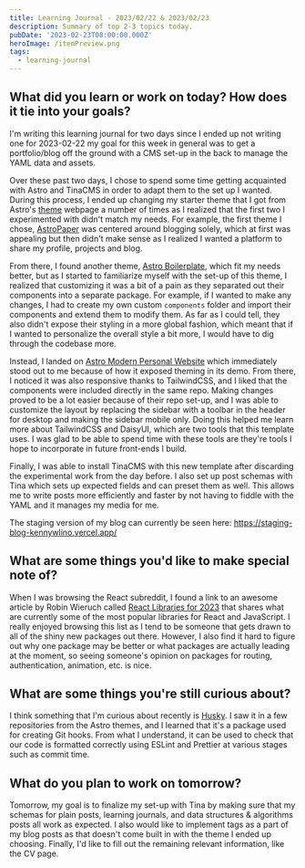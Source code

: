 ```yaml
---
title: Learning Journal - 2023/02/22 & 2023/02/23
description: Summary of top 2-3 topics today.
pubDate: '2023-02-23T08:00:00.000Z'
heroImage: /itemPreview.png
tags:
  - learning-journal
---
```


## What did you learn or work on today? How does it tie into your goals?

I'm writing this learning journal for two days since I ended up not writing one for 2023-02-22 my goal for this week in general was to get a portfolio/blog off the ground with a CMS set-up in the back to manage the YAML data and assets.

Over these past two days, I chose to spend some time getting acquainted with Astro and TinaCMS in order to adapt them to the set up I wanted. During this process, I ended up changing my starter theme that I got from Astro's [theme](https://astro.build/themes/ "") webpage a number of times as I realized that the first two I experimented with didn't match my needs. For example, the first theme I chose, [AstroPaper](https://astro.build/themes/details/astro-paper/https://astro.build/themes/details/astro-paper/ "") was centered around blogging solely, which at first was appealing but then didn't make sense as I realized I wanted a platform to share my profile, projects and blog.

From there, I found another theme, [Astro Boilerplate](https://astro.build/themes/details/astro-boilerplate/ ""), which fit my needs better, but as I started to familiarize myself with the set-up of this theme, I realized that customizing it was a bit of a pain as they separated out their components into a separate package. For example, if I wanted to make any changes, I had to create my own custom `components` folder and import their components and extend them to modify them. As far as I could tell, they also didn't expose their styling in a more global fashion, which meant that if I wanted to personalize the overall style a bit more, I would have to dig through the codebase more.

Instead, I landed on [Astro Modern Personal Website](https://astro.build/themes/details/modern-personal/ "") which immediately stood out to me because of how it exposed theming in its demo. From there, I noticed it was also responsive thanks to TailwindCSS, and I liked that the components were included directly in the same repo. Making changes proved to be a lot easier because of their repo set-up, and I was able to customize the layout by replacing the sidebar with a toolbar in the header for desktop and making the sidebar mobile only. Doing this helped me learn more about TailwindCSS and DaisyUI, which are two tools that this template uses. I was glad to be able to spend time with these tools are they're tools I hope to incorporate in future front-ends I build.

Finally, I was able to install TinaCMS with this new template after discarding the experimental work from the day before. I also set up post schemas with Tina which sets up expected fields and can preset them as well. This allows me to write posts more efficiently and faster by not having to fiddle with the YAML and it manages my media for me.

The staging version of my blog can currently be seen here: https://staging-blog-kennywlino.vercel.app/

## What are some things you'd like to make special note of?

When I was browsing the React subreddit, I found a link to an awesome article by Robin Wieruch called [React Libraries for 2023](https://www.robinwieruch.de/react-libraries/ "") that shares what are currently some of the most popular libraries for React and JavaScript. I really enjoyed browsing this list as I tend to be someone that gets drawn to all of the shiny new packages out there. However, I also find it hard to figure out why one package may be better or what packages are actually leading at the moment, so seeing someone's opinion on packages for routing, authentication, animation, etc. is nice.

## What are some things you're still curious about?

I think something that I'm curious about recently is [Husky](https://github.com/typicode/husky ""). I saw it in a few repositories from the Astro themes, and I learned that it's a package used for creating Git hooks. From what I understand, it can be used to check that our code is formatted correctly using ESLint and Prettier at various stages such as commit time.

## What do you plan to work on tomorrow?

Tomorrow, my goal is to finalize my set-up with Tina by making sure that my schemas for plain posts, learning journals, and data structures & algorithms posts all work as expected. I also would like to implement tags as a part of my blog posts as that doesn't come built in with the theme I ended up choosing. Finally, I'd like to fill out the remaining relevant information, like the CV page.
